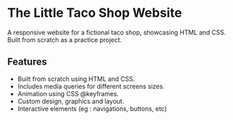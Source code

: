 # The Little Taco Shop Website
A responsive website for a fictional taco shop, showcasing HTML and CSS. Built from scratch as a practice project.

## Features
- Built from scratch using HTML and CSS.
- Includes media queries for different screens sizes.
- Animation using CSS @keyframes.
- Custom design, graphics and layout.
- Interactive elements (eg : navigations, buttons, etc)

